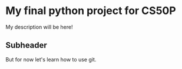 # My final python project for CS50P

My description will be here!

## Subheader
But for now let's learn how to use git.
